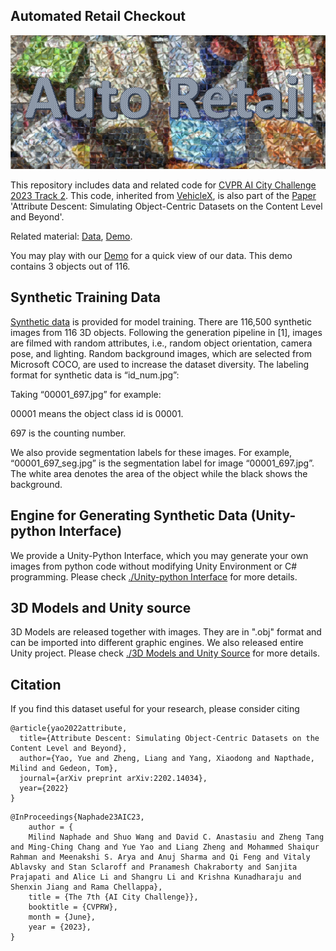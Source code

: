 ## Automated Retail Checkout

<!-- ![fig1](https://github.com/yorkeyao/Automated-Retail-Checkout/blob/main/3D%20Models%20and%20Unity%20Source/Images/auto_retail.jpg)   -->
![auto_retail](3D%20Models%20and%20Unity%20Source/Images/auto_retail.jpg?raw=true "auto_retail")

This repository includes data and related code for [CVPR AI City Challenge 2023 Track 2](https://www.aicitychallenge.org/). This code, inherited from [VehicleX](https://github.com/yorkeyao/VehicleX/), is also part of the [Paper](https://arxiv.org/abs/2202.14034) 'Attribute Descent: Simulating Object-Centric Datasets on the Content Level and Beyond'. 

Related material: [Data](https://drive.google.com/file/d/1LIYmYmK0jh2V-Bj0CD7BHATK9xRhA7Pb/view?usp=sharing), [Demo](https://simmer.io/@yorkeyao/retail-demo). 

You may play with our [Demo](https://simmer.io/@yorkeyao/retail-demo) for a quick view of our data. This demo contains 3 objects out of 116.

## Synthetic Training Data  

[Synthetic data](https://drive.google.com/file/d/1LIYmYmK0jh2V-Bj0CD7BHATK9xRhA7Pb/view?usp=sharing) is provided for model training. There are 116,500 synthetic images from 116 3D objects. Following the generation pipeline in [1], images are filmed with random attributes, i.e., random object orientation, camera pose, and lighting. Random background images, which are selected from Microsoft COCO, are used to increase the dataset diversity. The labeling format for synthetic data is “id_num.jpg”: 

Taking “00001_697.jpg” for example: 

00001 means the object class id is 00001. 

697 is the counting number. 

We also provide segmentation labels for these images. For example, “00001_697_seg.jpg” is the segmentation label for image “00001_697.jpg”. The white area denotes the area of the object while the black shows the background.   


## Engine for Generating Synthetic Data (Unity-python Interface)

We provide a Unity-Python Interface, which you may generate your own images from python code without modifying Unity Environment or C# programming. Please check [./Unity-python Interface](https://github.com/yorkeyao/Automated-Retail-Checkout/tree/main/Unity-python%20interface) for more details.

## 3D Models and Unity source

3D Models are released together with images. They are in ".obj" format and can be imported into different graphic engines. We also released entire Unity project. Please check [./3D Models and Unity Source](https://github.com/yorkeyao/Automated-Retail-Checkout/tree/main/3D%20Models%20and%20Unity%20Source) for more details.

## Citation 

If you find this dataset useful for your research, please consider citing

```
@article{yao2022attribute,
  title={Attribute Descent: Simulating Object-Centric Datasets on the Content Level and Beyond},
  author={Yao, Yue and Zheng, Liang and Yang, Xiaodong and Napthade, Milind and Gedeon, Tom},
  journal={arXiv preprint arXiv:2202.14034},
  year={2022}
}
```

```
@InProceedings{Naphade23AIC23,
    author = {    
    Milind Naphade and Shuo Wang and David C. Anastasiu and Zheng Tang and Ming-Ching Chang and Yue Yao and Liang Zheng and Mohammed Shaiqur Rahman and Meenakshi S. Arya and Anuj Sharma and Qi Feng and Vitaly Ablavsky and Stan Sclaroff and Pranamesh Chakraborty and Sanjita Prajapati and Alice Li and Shangru Li and Krishna Kunadharaju and Shenxin Jiang and Rama Chellappa},
    title = {The 7th {AI City Challenge}},
    booktitle = {CVPRW},
    month = {June},
    year = {2023},
}
```
